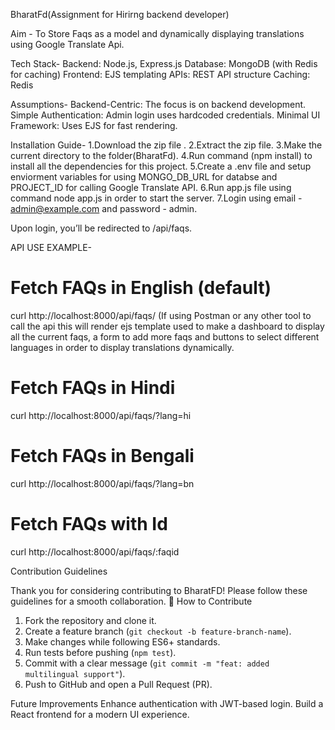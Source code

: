 BharatFd(Assignment for Hirirng backend developer)

Aim - To Store Faqs as a model and dynamically displaying translations using Google Translate Api.

Tech Stack-
Backend: Node.js, Express.js
Database: MongoDB (with Redis for caching)
Frontend: EJS templating
APIs: REST API structure
Caching: Redis

Assumptions-
Backend-Centric: The focus is on backend development.
Simple Authentication: Admin login uses hardcoded credentials.
Minimal UI Framework: Uses EJS for fast rendering.

Installation Guide-
1.Download the zip file .
2.Extract the zip file.
3.Make the current directory to the folder(BharatFd).
4.Run command (npm install) to install all the dependencies for this project.
5.Create a .env file and setup enviorment variables for using MONGO_DB_URL for databse and PROJECT_ID for calling Google Translate API.
6.Run app.js file using command node app.js in order to start the server.
7.Login using email - admin@example.com and password - admin.

Upon login, you’ll be redirected to /api/faqs.


API USE EXAMPLE-
# Fetch FAQs in English (default)
curl http://localhost:8000/api/faqs/ 
(If using Postman or any other tool to call the api this will render ejs template used to make a dashboard to display all the current faqs, 
a form to add more faqs and buttons to select different languages in order to display translations dynamically.

# Fetch FAQs in Hindi
curl http://localhost:8000/api/faqs/?lang=hi

# Fetch FAQs in Bengali
curl http://localhost:8000/api/faqs/?lang=bn

# Fetch  FAQs with Id
curl http://localhost:8000/api/faqs/:faqid






Contribution Guidelines  

Thank you for considering contributing to BharatFD! Please follow these guidelines for a smooth collaboration.
 📜 How to Contribute
1. Fork the repository and clone it.
2. Create a feature branch (`git checkout -b feature-branch-name`).
3. Make changes while following ES6+ standards.
4. Run tests before pushing (`npm test`).
5. Commit with a clear message (`git commit -m "feat: added multilingual support"`).
6. Push to GitHub and open a Pull Request (PR).



Future Improvements
Enhance authentication with JWT-based login.
Build a React frontend for a modern UI experience.
